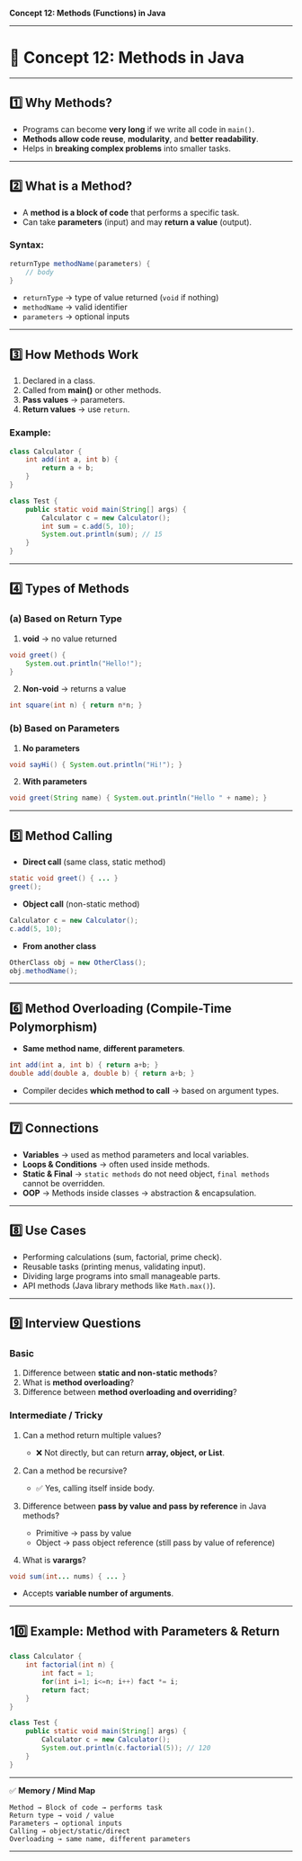 **Concept 12: Methods (Functions) in Java**

---

# 🔹 Concept 12: Methods in Java

---

## 1️⃣ Why Methods?

- Programs can become **very long** if we write all code in `main()`.
- **Methods allow code reuse**, **modularity**, and **better readability**.
- Helps in **breaking complex problems** into smaller tasks.

---

## 2️⃣ What is a Method?

- A **method is a block of code** that performs a specific task.
- Can take **parameters** (input) and may **return a value** (output).

### Syntax:

```java
returnType methodName(parameters) {
    // body
}
```

- `returnType` → type of value returned (`void` if nothing)
- `methodName` → valid identifier
- `parameters` → optional inputs

---

## 3️⃣ How Methods Work

1. Declared in a class.
2. Called from **main()** or other methods.
3. **Pass values** → parameters.
4. **Return values** → use `return`.

### Example:

```java
class Calculator {
    int add(int a, int b) {
        return a + b;
    }
}

class Test {
    public static void main(String[] args) {
        Calculator c = new Calculator();
        int sum = c.add(5, 10);
        System.out.println(sum); // 15
    }
}
```

---

## 4️⃣ Types of Methods

### (a) Based on Return Type

1. **void** → no value returned

```java
void greet() {
    System.out.println("Hello!");
}
```

2. **Non-void** → returns a value

```java
int square(int n) { return n*n; }
```

### (b) Based on Parameters

1. **No parameters**

```java
void sayHi() { System.out.println("Hi!"); }
```

2. **With parameters**

```java
void greet(String name) { System.out.println("Hello " + name); }
```

---

## 5️⃣ Method Calling

- **Direct call** (same class, static method)

```java
static void greet() { ... }
greet();
```

- **Object call** (non-static method)

```java
Calculator c = new Calculator();
c.add(5, 10);
```

- **From another class**

```java
OtherClass obj = new OtherClass();
obj.methodName();
```

---

## 6️⃣ Method Overloading (Compile-Time Polymorphism)

- **Same method name**, **different parameters**.

```java
int add(int a, int b) { return a+b; }
double add(double a, double b) { return a+b; }
```

- Compiler decides **which method to call** → based on argument types.

---

## 7️⃣ Connections

- **Variables** → used as method parameters and local variables.
- **Loops & Conditions** → often used inside methods.
- **Static & Final** → `static methods` do not need object, `final methods` cannot be overridden.
- **OOP** → Methods inside classes → abstraction & encapsulation.

---

## 8️⃣ Use Cases

- Performing calculations (sum, factorial, prime check).
- Reusable tasks (printing menus, validating input).
- Dividing large programs into small manageable parts.
- API methods (Java library methods like `Math.max()`).

---

## 9️⃣ Interview Questions

### Basic

1. Difference between **static and non-static methods**?
2. What is **method overloading**?
3. Difference between **method overloading and overriding**?

### Intermediate / Tricky

1. Can a method return multiple values?

   - ❌ Not directly, but can return **array, object, or List**.

2. Can a method be recursive?

   - ✅ Yes, calling itself inside body.

3. Difference between **pass by value and pass by reference** in Java methods?

   - Primitive → pass by value
   - Object → pass object reference (still pass by value of reference)

4. What is **varargs**?

```java
void sum(int... nums) { ... }
```

- Accepts **variable number of arguments**.

---

## 10️⃣ Example: Method with Parameters & Return

```java
class Calculator {
    int factorial(int n) {
        int fact = 1;
        for(int i=1; i<=n; i++) fact *= i;
        return fact;
    }
}

class Test {
    public static void main(String[] args) {
        Calculator c = new Calculator();
        System.out.println(c.factorial(5)); // 120
    }
}
```

---

✅ **Memory / Mind Map**

```
Method → Block of code → performs task
Return type → void / value
Parameters → optional inputs
Calling → object/static/direct
Overloading → same name, different parameters
```

---
